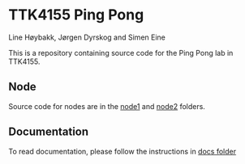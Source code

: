 # TTK4155 Ping Pong
Line Høybakk, Jørgen Dyrskog and Simen Eine

This is a repository containing source code for the Ping Pong lab in TTK4155.

## Node

Source code for nodes are in the [node1](./node1/) and [node2](./node2/) folders.

## Documentation

To read documentation, please follow the instructions in [docs folder](./docs)